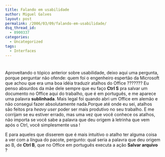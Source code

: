 ```yaml
---
title: Falando em usabilidade
author: Miguel Galves
layout: post
permalink: /2006/03/09/falando-em-usabilidade/
dsq_thread_id:
  - 8900337
categories:
  - Uncategorized
tags:
  - Interfaces
---
```

# 

Aproveitando o tópico anterior sobre usabilidade, deixo aqui uma pergunta, porque perguntar não ofende: quem foi o engenheiro espertão da Microsoft que achou que era uma boa idéia traduzir atalhos do Office ??????? Eu penso absurdos da mãe dele sempre que eu faço **Ctrl S** pra salvar um documento no Office aqui do trabalho, que é em português, e me aparece uma palavra **sublinhada**. Mais legal foi quando abri um Office em alemão e não consegui fazer absolutamente nada.Porque até onde eu sei, atalhos são feitos pra *heavy user* poder ser mais produtivo no seu trabalho. E me corrijam se eu estiver errado, mas uma vez que você conhece os atalhos, não importa se você sabe a palavra que deu origem à letrinha que vem após o Ctrl, você simplesmente usa !

E para aqueles que disserem que é mais intuitivo o atalho ter alguma coisa a ver com a língua do pacote, pergunto: qual seria a palavra que deu origem ao B, de **Ctrl B**, que no Office em português executa a ação **Salvar arquivo** ?